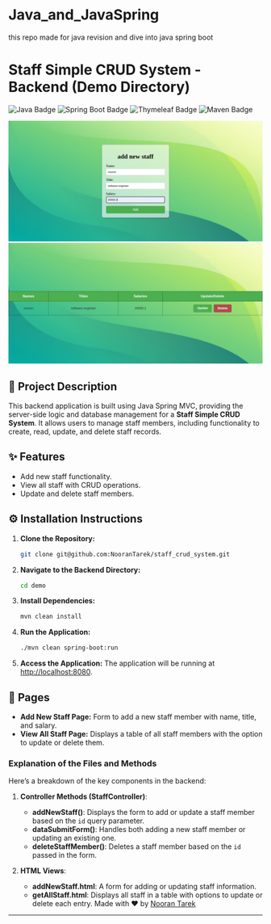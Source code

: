 # Java_and_JavaSpring
this repo made for java revision and dive into java spring boot
# Staff Simple CRUD System - Backend (Demo Directory)

![Java Badge](https://img.shields.io/badge/Java-17.x-blue?style=flat-square)
![Spring Boot Badge](https://img.shields.io/badge/Spring%20Boot-2.x-green?style=flat-square)
![Thymeleaf Badge](https://img.shields.io/badge/Thymeleaf-3.x-yellow?style=flat-square)
![Maven Badge](https://img.shields.io/badge/Maven-3.x-red?style=flat-square)

![Backend Diagram](demo/add.png)
![Backend Diagram](demo/get.png)

## 📄 Project Description

This backend application is built using Java Spring MVC, providing the server-side logic and database management for a **Staff Simple CRUD System**. It allows users to manage staff members, including functionality to create, read, update, and delete staff records.

## ✨ Features
- Add new staff functionality.
- View all staff with CRUD operations.
- Update and delete staff members.

## ⚙️ Installation Instructions

1. **Clone the Repository:**
    ```bash
    git clone git@github.com:NooranTarek/staff_crud_system.git
    ```
2. **Navigate to the Backend Directory:**
    ```bash
    cd demo
    ```
3. **Install Dependencies:**
    ```bash
    mvn clean install
    ```
4. **Run the Application:**
    ```bash
    ./mvn clean spring-boot:run
    ```
5. **Access the Application:**
    The application will be running at [http://localhost:8080](http://localhost:8080).

## 📄 Pages

- **Add New Staff Page:** Form to add a new staff member with name, title, and salary.
- **View All Staff Page:** Displays a table of all staff members with the option to update or delete them.

### Explanation of the Files and Methods

Here’s a breakdown of the key components in the backend:

1. **Controller Methods (StaffController)**:
   - **addNewStaff()**: Displays the form to add or update a staff member based on the `id` query parameter.
   - **dataSubmitForm()**: Handles both adding a new staff member or updating an existing one.
   - **deleteStaffMember()**: Deletes a staff member based on the `id` passed in the form.

2. **HTML Views**:
   - **addNewStaff.html**: A form for adding or updating staff information.
   - **getAllStaff.html**: Displays all staff in a table with options to update or delete each entry.
Made with ❤️ by [Nooran Tarek](https://github.com/NooranTarek)

---



